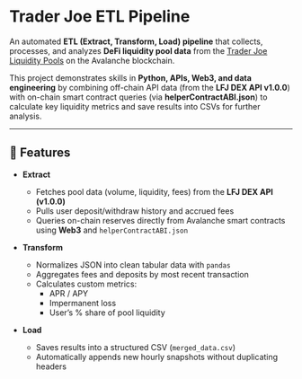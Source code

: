 # Trader Joe ETL Pipeline

An automated **ETL (Extract, Transform, Load) pipeline** that collects, processes, and analyzes **DeFi liquidity pool data** from the [Trader Joe Liquidity Pools](https://lfj.gg/avalanche/pool) on the Avalanche blockchain.  

This project demonstrates skills in **Python, APIs, Web3, and data engineering** by combining off-chain API data (from the **LFJ DEX API v1.0.0**) with on-chain smart contract queries (via **helperContractABI.json**) to calculate key liquidity metrics and save results into CSVs for further analysis.

---

## 🚀 Features

- **Extract**  
  - Fetches pool data (volume, liquidity, fees) from the **LFJ DEX API (v1.0.0)**  
  - Pulls user deposit/withdraw history and accrued fees  
  - Queries on-chain reserves directly from Avalanche smart contracts using **Web3** and `helperContractABI.json`  

- **Transform**  
  - Normalizes JSON into clean tabular data with `pandas`  
  - Aggregates fees and deposits by most recent transaction  
  - Calculates custom metrics:  
    - APR / APY  
    - Impermanent loss  
    - User’s % share of pool liquidity  

- **Load**  
  - Saves results into a structured CSV (`merged_data.csv`)  
  - Automatically appends new hourly snapshots without duplicating headers

